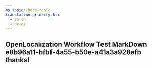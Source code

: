 ```yaml
---
ms.topic: hero-topic
translation.priority.ht: 
  - zh-cn
  - de-de
---
```

## OpenLocalization Workflow Test MarkDown e8b96a11-bfbf-4a55-b50e-a41a3a928efb thanks!
